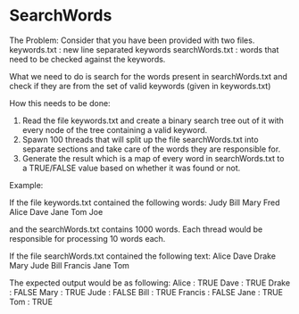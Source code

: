 # SearchWords

The Problem:
Consider that you have been provided with two files.
keywords.txt : new line separated keywords
searchWords.txt : words that need to be checked against the keywords.

What we need to do is search for the words present in searchWords.txt and check if they are from the set of valid keywords (given in keywords.txt)

How this needs to be done:
1. Read the file keywords.txt and create a binary search tree out of it with every node of the tree containing a valid keyword.
2. Spawn 100 threads that will split up the file searchWords.txt into separate sections and take care of the words they are responsible for.
3. Generate the result which is a map of every word in searchWords.txt to a TRUE/FALSE value based on whether it was found or not.

Example:

If the file keywords.txt contained the following words:
Judy
Bill
Mary
Fred
Alice
Dave
Jane
Tom
Joe

and the searchWords.txt contains 1000 words. Each thread would be responsible for processing 10 words each.

If the file searchWords.txt contained the following text:
Alice
Dave
Drake
Mary
Jude
Bill
Francis
Jane
Tom

The expected output would be as following:
Alice : TRUE
Dave : TRUE
Drake : FALSE
Mary : TRUE
Jude : FALSE
Bill : TRUE
Francis : FALSE
Jane : TRUE
Tom : TRUE
